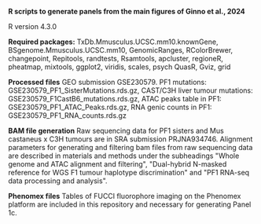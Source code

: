 **R scripts to generate panels from the main figures of Ginno et al., 2024**

R version 4.3.0

**Required packages:**
TxDb.Mmusculus.UCSC.mm10.knownGene, BSgenome.Mmusculus.UCSC.mm10, GenomicRanges, RColorBrewer, changepoint,
Repitools, randtests, Rsamtools, apcluster, regioneR, pheatmap, mixtools, ggplot2, viridis, scales, psych
QuasR, Gviz, grid

**Processed files**
GEO submission GSE230579. 
PF1 mutations: GSE230579_PF1_SisterMutations.rds.gz, 
CAST/C3H liver tumour mutations: GSE230579_F1CastB6_mutations.rds.gz, 
ATAC peaks table in PF1: GSE230579_PF1_ATAC_Peaks.rds.gz, 
RNA genic counts in PF1: GSE230579_PF1_RNA_counts.rds.gz

**BAM file generation**
Raw sequencing data for PF1 sisters and Mus castaneus x C3H tumours are in SRA submission PRJNA934746. Alignment parameters for generating and filtering bam files from raw sequencing data are described in materials and methods under the 
subheadings "Whole genome and ATAC alignment and filtering", "Dual-hybrid N-masked reference for WGS F1 tumour haplotype discrimination" and "PF1 RNA-seq data processing and analysis".

**Phenomex files**
Tables of FUCCI fluorophore imaging on the Phenomex platform are included in this repository and necessary for generating Panel 1c.
